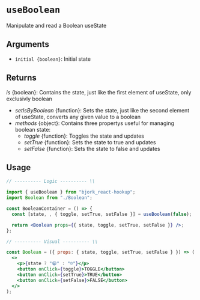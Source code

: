 # `useBoolean`

Manipulate and read a Boolean useState

## Arguments

- `initial {boolean}`: Initial state

## Returns

_is_ {boolean}: Contains the state, just like the first element of useState, only exclusivly boolean

- _setIsByBoolean_ {function}: Sets the state, just like the second element of useState, converts any given value to a boolean
- _methods_ {object}: Contains three propertys useful for managing boolean state:
  - _toggle_ {function}: Toggles the state and updates
  - _setTrue_ {function}: Sets the state to true and updates
  - _setFalse_ {function}: Sets the state to false and updates

## Usage

```jsx
// ---------- Logic ---------- \\

import { useBoolean } from "bjork_react-hookup";
import Boolean from "./Boolean";

const BooleanContainer = () => {
  const [state, , { toggle, setTrue, setFalse }] = useBoolean(false);

  return <Boolean props={{ state, toggle, setTrue, setFalse }} />;
};

// ---------- Visual ---------- \\

const Boolean = ({ props: { state, toggle, setTrue, setFalse } }) => (
  <>
    <p>{state ? "😁" : "☹️"}</p>
    <button onClick={toggle}>TOGGLE</button>
    <button onClick={setTrue}>TRUE</button>
    <button onClick={setFalse}>FALSE</button>
  </>
);
```
